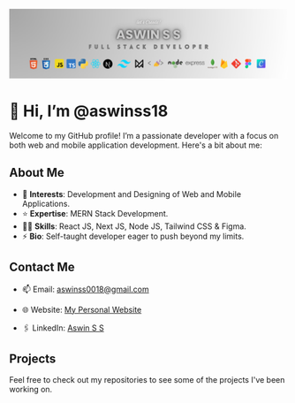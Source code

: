 ![Cover Image](https://github.com/aswinss18/aswinss18/raw/main/images/images/Aswin.png)

# 👋 Hi, I’m @aswinss18

Welcome to my GitHub profile! I’m a passionate developer with a focus on both web and mobile application development. Here's a bit about me:

## About Me

- 💟 **Interests**: Development and Designing of Web and Mobile Applications.
- ⭐ **Expertise**: MERN Stack Development.
- 🤹🏼 **Skills**: React JS, Next JS, Node JS, Tailwind CSS & Figma.
- ⚡ **Bio**: Self-taught developer eager to push beyond my limits.

## Contact Me

- 📫 Email: [aswinss0018@gmail.com](mailto:aswinss0018@gmail.com)

- 🌐 Website: [My Personal Website](https://my-personal-website-17644.web.app/)

- 🖇️ LinkedIn: [Aswin S S](https://www.linkedin.com/in/aswin-s-s-632405306?utm_source=share&utm_campaign=share_via&utm_content=profile&utm_medium=android_app)
    

## Projects

Feel free to check out my repositories to see some of the projects I've been working on. 



<!---
aswinss18/aswinss18 is a ✨ special ✨ repository because its `README.md` (this file) appears on your GitHub profile.
You can click the Preview link to take a look at your changes.
--->
